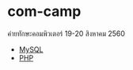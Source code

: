 # com-camp
ค่ายทักษะคอมพิวเตอร์ 19-20 สิงหาคม 2560


* [MySQL](https://jakkapat.gitbooks.io/mysql)
* [PHP](https://jakkapat.gitbooks.io/php)
